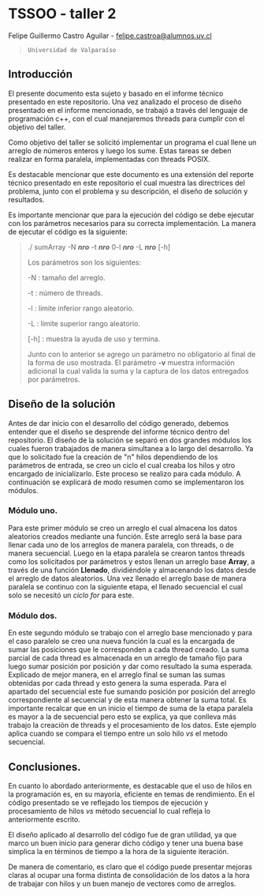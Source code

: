 # TSSOO - taller 2

Felipe Guillermo Castro Aguilar - <felipe.castroa@alumnos.uv.cl>

>`Universidad de Valparaíso`

## Introducción

El presente documento esta sujeto y basado en el informe técnico presentado en este repositorio. 
Una vez analizado el proceso de diseño presentado en el informe mencionado, se trabajó a través del lenguaje de programación c++, con el cual manejaremos threads para cumplir con el objetivo del taller.

Como objetivo del taller se solicitó implementar un programa el cual llene un arreglo de números enteros y luego los sume. Estas tareas se deben realizar en forma paralela, implementadas con threads POSIX.

Es destacable mencionar que este documento es una extensión del reporte técnico presentado en este repositorio el cual muestra las directrices del problema, junto con el problema y su descripción, el diseño de solución y resultados.

Es importante mencionar que para la ejecución del código se debe ejecutar con los parámetros necesarios para su correcta implementación. La manera de ejecutar el código es la siguiente:

> ./ sumArray -N **_nro_** -t  **_nro_** 0-l  **_nro_** -L  **_nro_** [-h]
>
>Los parámetros son los siguientes:
>
>-N : tamaño del arreglo.
>
>-t : número de threads.
>
>-l : limite inferior rango aleatorio.
>
>-L : límite superior rango aleatorio.
>
>[-h] : muestra la ayuda de uso y termina. 
>
>Junto con lo anterior se agrego un parámetro no obligatorio al final de la forma de uso mostrada. El parámetro **-v** muestra información adicional la cual valida la suma y la captura de los datos entregados por parámetros.
## Diseño de la solución

Antes de dar inicio con el desarrollo del código generado, debemos entender que el diseño se desprende del informe técnico dentro del repositorio.
El diseño de la solución se separó en dos grandes módulos los cuales fueron trabajados de manera simultanea a lo largo del desarrollo. Ya que lo solicitado fue la creación de "n" hilos dependiendo de los parámetros de entrada, se creo un ciclo el cual creaba los hilos y otro encargado de inicializarlo. Este proceso se realizo para cada módulo.
A continuación se explicará de modo resumen como se implementaron los módulos.

### Módulo uno.

Para este primer módulo se creo un arreglo el cual almacena los datos aleatorios creados mediante una función. Este arreglo será la base para llenar cada uno de los arreglos de manera paralela, con threads, o de manera secuencial. Luego en la etapa paralela se crearon tantos threads como los solicitados por parámetros y estos llenan un arreglo base **Array**, a través de una función **Llenado**, dividiéndole y almacenando los datos desde el arreglo de datos aleatorios.
Una vez llenado el arreglo base de manera paralela se continuo con la siguiente etapa, el llenado secuencial el cual solo se necesitó un _ciclo for_ para este.

### Módulo dos.

En este segundo módulo se trabajo con el arreglo base mencionado y para el caso paralelo se creo una nueva función la cual es la encargada de sumar las posiciones que le corresponden a cada thread creado. La suma parcial de cada thread es almacenada en un arreglo de tamaño fijo para luego sumar posición por posición y dar como resultado la suma esperada. Explicado de mejor manera, en el arreglo final se suman las sumas obtenidas por cada thread y esto genera la suma esperada.
Para el apartado del secuencial este fue sumando posición por posición del arreglo correspondiente al secuencial y de esta manera obtener la suma total. 
Es importante recalcar que en un inicio el tiempo de suma de la etapa paralela es mayor a la de secuencial pero esto se explica, ya que conlleva más trabajo la creación de threads y el procesamiento de los datos. Este ejemplo aplica cuando se compara el tiempo entre un solo hilo _vs_ el metodo secuencial.

## Conclusiones.
En cuanto lo abordado anteriormente, es destacable que el uso de hilos en la programación es, en su mayoría, eficiente en temas de rendimiento. En el código presentado se ve reflejado los tiempos de ejecución y procesamiento de hilos _vs_ método secuencial lo cual refleja lo anteriormente escrito.

El diseño aplicado al desarrollo del código fue de gran utilidad, ya que marco un buen inicio para generar dicho código y tener una buena base simplica la en términos de tiempo a la hora de la siguiente iteración. 

De manera de comentario, es claro que el código puede presentar mejoras claras al ocupar una forma distinta de consolidación de los datos a la hora de trabajar con hilos y un buen manejo de vectores como de arreglos. 